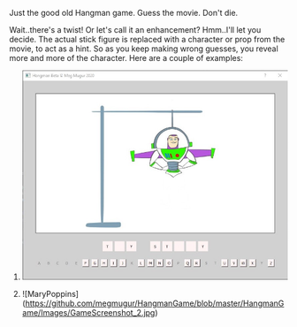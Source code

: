Just the good old Hangman game. Guess the movie. Don't die.

Wait..there's a twist! Or let's call it an enhancement? Hmm..I'll let you decide. The actual stick figure is replaced with a character or prop from the movie, to act as a hint. So as you keep making wrong guesses, you reveal more and more of the character. Here are a couple of examples:

1.  ![BuzzLightyear](https://github.com/megmugur/HangmanGame/blob/master/HangmanGame/Images/GameScreenshot_1.jpg)


2.  ![MaryPoppins]
(https://github.com/megmugur/HangmanGame/blob/master/HangmanGame/Images/GameScreenshot_2.jpg)